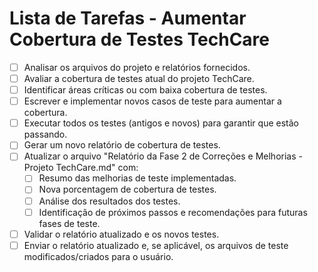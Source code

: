 # Lista de Tarefas - Aumentar Cobertura de Testes TechCare

- [ ] Analisar os arquivos do projeto e relatórios fornecidos.
- [ ] Avaliar a cobertura de testes atual do projeto TechCare.
- [ ] Identificar áreas críticas ou com baixa cobertura de testes.
- [ ] Escrever e implementar novos casos de teste para aumentar a cobertura.
- [ ] Executar todos os testes (antigos e novos) para garantir que estão passando.
- [ ] Gerar um novo relatório de cobertura de testes.
- [ ] Atualizar o arquivo "Relatório da Fase 2 de Correções e Melhorias - Projeto TechCare.md" com:
    - [ ] Resumo das melhorias de teste implementadas.
    - [ ] Nova porcentagem de cobertura de testes.
    - [ ] Análise dos resultados dos testes.
    - [ ] Identificação de próximos passos e recomendações para futuras fases de teste.
- [ ] Validar o relatório atualizado e os novos testes.
- [ ] Enviar o relatório atualizado e, se aplicável, os arquivos de teste modificados/criados para o usuário.

